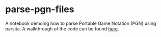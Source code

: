 # parse-pgn-files
A notebook demoing how to parse Portable Game Notation (PGN) using parsita. A walkthrough of the code can be found [here](https://a-matteson.medium.com/parsing-pgn-chess-games-with-python-68a2c199665c).

